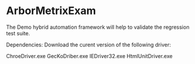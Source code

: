 # ArborMetrixExam

The Demo hybrid automation framework will help to validate the regression test suite.

Dependencies: Download the curent version of the following driver:

ChroeDriver.exe
GecKoDriber.exe
IEDriver32.exe
HtmlUnitDriver.exe
